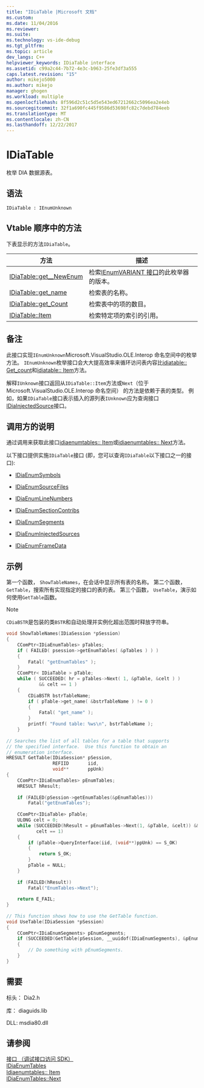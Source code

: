 ```yaml
---
title: "IDiaTable |Microsoft 文档"
ms.custom: 
ms.date: 11/04/2016
ms.reviewer: 
ms.suite: 
ms.technology: vs-ide-debug
ms.tgt_pltfrm: 
ms.topic: article
dev_langs: C++
helpviewer_keywords: IDiaTable interface
ms.assetid: c99a2c44-7b72-4e3c-b963-25fe3df3a555
caps.latest.revision: "15"
author: mikejo5000
ms.author: mikejo
manager: ghogen
ms.workload: multiple
ms.openlocfilehash: 8f596d2c51c5d5e543ed67212662c5096ea2e4eb
ms.sourcegitcommit: 32f1a690fc445f9586d53698fc82c7debd784eeb
ms.translationtype: MT
ms.contentlocale: zh-CN
ms.lasthandoff: 12/22/2017
---
```

# <a name="idiatable"></a>IDiaTable
枚举 DIA 数据源表。  
  
## <a name="syntax"></a>语法  
  
```  
IDiaTable : IEnumUnknown  
```  
  
## <a name="methods-in-vtable-order"></a>Vtable 顺序中的方法  
 下表显示的方法`IDiaTable`。  
  
|方法|描述|  
|------------|-----------------|  
|[IDiaTable::get__NewEnum](../../debugger/debug-interface-access/idiatable-get-newenum.md)|检索[IEnumVARIANT 接口](http://msdn.microsoft.com/en-us/139e3c93-faef-4003-9079-e0e94494db3e)的此枚举器的版本。|  
|[IDiaTable::get_name](../../debugger/debug-interface-access/idiatable-get-name.md)|检索表的名称。|  
|[IDiaTable::get_Count](../../debugger/debug-interface-access/idiatable-get-count.md)|检索表中的项的数目。|  
|[IDiaTable::Item](../../debugger/debug-interface-access/idiatable-item.md)|检索特定项的索引的引用。|  
  
## <a name="remarks"></a>备注  
 此接口实现`IEnumUnknown`Microsoft.VisualStudio.OLE.Interop 命名空间中的枚举方法。 `IEnumUnknown`枚举接口会大大提高效率来循环访问表内容比[idiatable:: Get_count](../../debugger/debug-interface-access/idiatable-get-count.md)和[idiatable:: Item](../../debugger/debug-interface-access/idiatable-item.md)方法。  
  
 解释`IUnknown`接口返回从`IDiaTable::Item`方法或`Next`（位于 Microsoft.VisualStudio.OLE.Interop 命名空间） 的方法是依赖于表的类型。 例如，如果`IDiaTable`接口表示插入的源列表`IUnknown`应为查询接口[IDiaInjectedSource](../../debugger/debug-interface-access/idiainjectedsource.md)接口。  
  
## <a name="notes-for-callers"></a>调用方的说明  
 通过调用来获取此接口[idiaenumtables:: Item](../../debugger/debug-interface-access/idiaenumtables-item.md)或[idiaenumtables:: Next](../../debugger/debug-interface-access/idiaenumtables-next.md)方法。  
  
 以下接口提供实施`IDiaTable`接口 (即，您可以查询`IDiaTable`以下接口之一的接口):  
  
-   [IDiaEnumSymbols](../../debugger/debug-interface-access/idiaenumsymbols.md)  
  
-   [IDiaEnumSourceFiles](../../debugger/debug-interface-access/idiaenumsourcefiles.md)  
  
-   [IDiaEnumLineNumbers](../../debugger/debug-interface-access/idiaenumlinenumbers.md)  
  
-   [IDiaEnumSectionContribs](../../debugger/debug-interface-access/idiaenumsectioncontribs.md)  
  
-   [IDiaEnumSegments](../../debugger/debug-interface-access/idiaenumsegments.md)  
  
-   [IDiaEnumInjectedSources](../../debugger/debug-interface-access/idiaenuminjectedsources.md)  
  
-   [IDiaEnumFrameData](../../debugger/debug-interface-access/idiaenumframedata.md)  
  
## <a name="example"></a>示例  
 第一个函数， `ShowTableNames`，在会话中显示所有表的名称。 第二个函数， `GetTable`，搜索所有实现指定的接口的表的表。 第三个函数， `UseTable`，演示如何使用`GetTable`函数。  
  
> [!NOTE]
>  `CDiaBSTR`是包装的类`BSTR`和自动处理并实例化超出范围时释放字符串。  
  
```C++  
void ShowTableNames(IDiaSession *pSession)  
{  
    CComPtr<IDiaEnumTables> pTables;  
    if ( FAILED( psession->getEnumTables( &pTables ) ) )  
    {  
        Fatal( "getEnumTables" );  
    }  
    CComPtr< IDiaTable > pTable;  
    while ( SUCCEEDED( hr = pTables->Next( 1, &pTable, &celt ) )  
            && celt == 1 )  
    {  
        CDiaBSTR bstrTableName;  
        if ( pTable->get_name( &bstrTableName ) != 0 )  
        {  
            Fatal( "get_name" );  
        }  
        printf( "Found table: %ws\n", bstrTableName );  
    }  
  
// Searches the list of all tables for a table that supports  
// the specified interface.  Use this function to obtain an  
// enumeration interface.  
HRESULT GetTable(IDiaSession* pSession,  
                 REFIID       iid,  
                 void**       ppUnk)  
{  
    CComPtr<IDiaEnumTables> pEnumTables;  
    HRESULT hResult;  
  
    if (FAILED(pSession->getEnumTables(&pEnumTables)))  
        Fatal("getEnumTables");  
  
    CComPtr<IDiaTable> pTable;  
    ULONG celt = 0;  
    while (SUCCEEDED(hResult = pEnumTables->Next(1, &pTable, &celt)) &&  
           celt == 1)  
    {  
        if (pTable->QueryInterface(iid, (void**)ppUnk) == S_OK)  
        {  
            return S_OK;  
        }  
        pTable = NULL;  
    }  
  
    if (FAILED(hResult))  
        Fatal("EnumTables->Next");  
  
    return E_FAIL;  
}  
  
// This function shows how to use the GetTable function.  
void UseTable(IDiaSession *pSession)  
{  
    CComPtr<IDiaEnumSegments> pEnumSegments;  
    if (SUCCEEDED(GetTable(pSession, __uuidof(IDiaEnumSegments), &pEnumSegments)))  
    {  
        // Do something with pEnumSegments.  
    }  
}  
```  
  
## <a name="requirements"></a>需要  
 标头： Dia2.h  
  
 库： diaguids.lib  
  
 DLL: msdia80.dll  
  
## <a name="see-also"></a>请参阅  
 [接口 （调试接口访问 SDK）](../../debugger/debug-interface-access/interfaces-debug-interface-access-sdk.md)   
 [IDiaEnumTables](../../debugger/debug-interface-access/idiaenumtables.md)   
 [Idiaenumtables:: Item](../../debugger/debug-interface-access/idiaenumtables-item.md)   
 [IDiaEnumTables::Next](../../debugger/debug-interface-access/idiaenumtables-next.md)